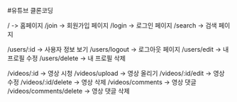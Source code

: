 #유튜브 클론코딩

/ -> 홈페이지
/join -> 회원가입 페이지
/login -> 로그인 페이지
/search -> 검색 페이지

/users/:id -> 사용자 정보 보기
/users/logout -> 로그아웃 페이지
/users/edit -> 내 프로필 수정
/users/delete -> 내 프로필 삭제

/videos/:id -> 영상 시청
/videos/upload -> 영상 올리기
/videos/:id/edit -> 영상 수정
/videos/:id/delete -> 영상 삭제
/videos/comments -> 영상 댓글
/videos/comments/delete -> 영상 댓글 삭제
